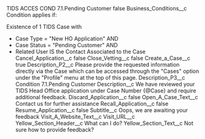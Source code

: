 <?xml version="1.0" encoding="UTF-8"?>
<CustomMetadata xmlns="http://soap.sforce.com/2006/04/metadata" xmlns:xsi="http://www.w3.org/2001/XMLSchema-instance" xmlns:xsd="http://www.w3.org/2001/XMLSchema">
    <label>TIDS ACCES COND 7.1.Pending Customer</label>
    <protected>false</protected>
    <values>
        <field>Business_Conditions__c</field>
        <value xsi:type="xsd:string">Condition applies if:

Existence of 1 TIDS Case with
- Case Type = &quot;New HO Application&quot;
AND
- Case Status = &quot;Pending Customer&quot;
AND
- Related User IS the Contact Associated to the Case</value>
    </values>
    <values>
        <field>Cancel_Application__c</field>
        <value xsi:type="xsd:boolean">false</value>
    </values>
    <values>
        <field>Close_Vetting__c</field>
        <value xsi:type="xsd:boolean">false</value>
    </values>
    <values>
        <field>Create_a_Case__c</field>
        <value xsi:type="xsd:boolean">true</value>
    </values>
    <values>
        <field>Description_P2__c</field>
        <value xsi:type="xsd:string">Please provide the requested information directly via the Case which can be accessed through the &quot;Cases&quot; option under the &quot;Profile&quot; menu at the top of this page.</value>
    </values>
    <values>
        <field>Description_P3__c</field>
        <value xsi:type="xsd:string">Condition 7.1.Pending Customer</value>
    </values>
    <values>
        <field>Description__c</field>
        <value xsi:type="xsd:string">We have reviewed your TIDS Head Office application under Case Number {@Case} and require additional feedback.</value>
    </values>
    <values>
        <field>Discard_Application__c</field>
        <value xsi:type="xsd:boolean">false</value>
    </values>
    <values>
        <field>Open_A_Case_Text__c</field>
        <value xsi:type="xsd:string">Contact us for further assistance</value>
    </values>
    <values>
        <field>Recall_Application__c</field>
        <value xsi:type="xsd:boolean">false</value>
    </values>
    <values>
        <field>Resume_Application__c</field>
        <value xsi:type="xsd:boolean">false</value>
    </values>
    <values>
        <field>Subtitle__c</field>
        <value xsi:type="xsd:string">Oops, we are awaiting your feedback</value>
    </values>
    <values>
        <field>Visit_A_Website_Text__c</field>
        <value xsi:nil="true"/>
    </values>
    <values>
        <field>Visit_URL__c</field>
        <value xsi:nil="true"/>
    </values>
    <values>
        <field>Yellow_Section_Header__c</field>
        <value xsi:type="xsd:string">What can I do?</value>
    </values>
    <values>
        <field>Yellow_Section_Text__c</field>
        <value xsi:type="xsd:string">Not sure how to provide feedback?</value>
    </values>
</CustomMetadata>
